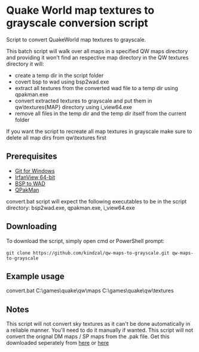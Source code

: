 # Quake World map textures to grayscale conversion script
Script to convert QuakeWorld map textures to grayscale.

This batch script will walk over all maps in a specified QW maps directory and providing 
it won't find an respective map directory in the QW textures directory it will:
- create a temp dir in the script folder
- covert bsp to wad using bsp2wad.exe
- extract all textures from the converted wad file to a temp dir using qpakman.exe
- convert extracted textures to grayscale and put them in qw\textures{MAP} directory using i_view64.exe
- remove all files in the temp dir and the temp dir itself from the current folder

If you want the script to recreate all map textures in grayscale make sure to delete all map dirs from qw\textures first

## Prerequisites
- <a href="https://git-scm.com/download/win" rel="nofollow">Git for Windows</a>
- <a href="https://www.irfanview.com/64bit.htm" rel="nofollow">IrfanView 64-bit</a>
- <a href="https://joshua.itch.io/quake-tools?download" rel="nofollow">BSP to WAD</a>
- <a href="https://www.quaddicted.com/files/tools/qpakman-062b.zip" rel="nofollow">QPakMan</a>

convert.bat script will expect the following executables to be in the script directory: bsp2wad.exe, qpakman.exe, i_view64.exe

## Downloading
To download the script, simply open cmd or PowerShell prompt: <br/><br/>
`git clone https://github.com/kindzal/qw-maps-to-grayscale.git qw-maps-to-grayscale`

## Example usage
convert.bat C:\games\quake\qw\maps C:\games\quake\qw\textures

## Notes
This script will not convert sky textures as it can't be done automatically in a reliable manner. You'll need to do it manually if wanted. 
This script will not convert the orignal DM maps / SP maps from the .pak file. Get this downloaded seperately from <a href="https://www.quakeworld.nu/forum/topic/2042/37310/greyish-textures-pack-clean-simple/" rel="nofollow">here</a> or <a href="https://gfx.quakeworld.nu/browse/textures/" rel="nofollow">here</a>
